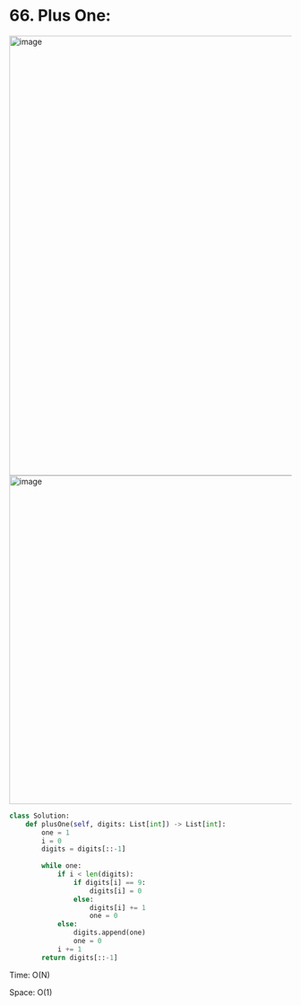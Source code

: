 # 66. Plus One:

<img width="784" alt="image" src="https://user-images.githubusercontent.com/35987583/173300527-9e7bfb80-539d-455e-8ad1-626c9ac7140c.png">
<img width="586" alt="image" src="https://user-images.githubusercontent.com/35987583/173300544-13f960df-06f5-41e8-bcb3-6f586c6ba2b6.png">


```python
class Solution:
    def plusOne(self, digits: List[int]) -> List[int]:
        one = 1
        i = 0
        digits = digits[::-1]
        
        while one:
            if i < len(digits):
                if digits[i] == 9:
                    digits[i] = 0
                else:
                    digits[i] += 1
                    one = 0
            else:
                digits.append(one)
                one = 0
            i += 1
        return digits[::-1]
```

Time: O(N)

Space: O(1)
